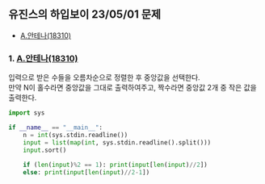 ## 유진스의 하입보이 23/05/01 문제
- [A.안테나(18310)](https://www.acmicpc.net/problem/18310)  

### 1. [A.안테나(18310)](https://www.acmicpc.net/problem/18310)  

입력으로 받은 수들을 오름차순으로 정렬한 후 중앙값을 선택한다.  
만약 N이 홀수라면 중앙값을 그대로 출력하여주고, 짝수라면 중앙값 2개 중 작은 값을 출력한다.  

```python
import sys

if __name__ == "__main__":
    n = int(sys.stdin.readline())
    input = list(map(int, sys.stdin.readline().split()))
    input.sort()
    
    if (len(input)%2 == 1): print(input[len(input)//2])
    else: print(input[len(input)//2-1])
```